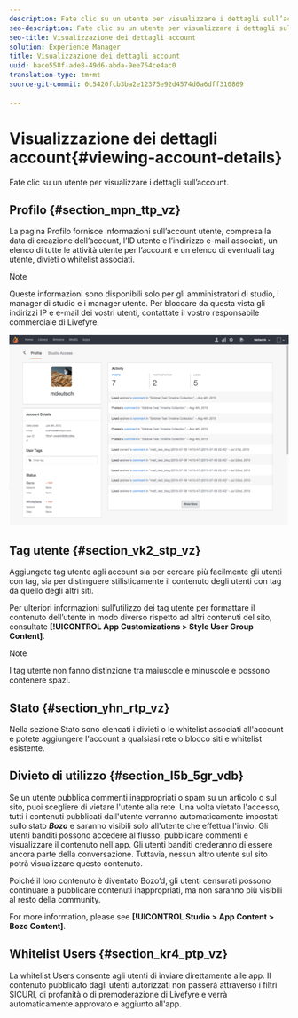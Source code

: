 ```yaml
---
description: Fate clic su un utente per visualizzare i dettagli sull’account.
seo-description: Fate clic su un utente per visualizzare i dettagli sull’account.
seo-title: Visualizzazione dei dettagli account
solution: Experience Manager
title: Visualizzazione dei dettagli account
uuid: bace558f-ade8-49d6-abda-9ee754ce4ac0
translation-type: tm+mt
source-git-commit: 0c5420fcb3ba2e12375e92d4574d0a6dff310869

---
```



# Visualizzazione dei dettagli account{#viewing-account-details}

Fate clic su un utente per visualizzare i dettagli sull’account.

## Profilo {#section_mpn_ttp_vz}

La pagina Profilo fornisce informazioni sull’account utente, compresa la data di creazione dell’account, l’ID utente e l’indirizzo e-mail associati, un elenco di tutte le attività utente per l’account e un elenco di eventuali tag utente, divieti o whitelist associati.

>[!NOTE]
>
>Queste informazioni sono disponibili solo per gli amministratori di studio, i manager di studio e i manager utente. Per bloccare da questa vista gli indirizzi IP e e-mail dei vostri utenti, contattate il vostro responsabile commerciale di Livefyre.

![](assets/UsersProfile-1024x699.png)

## Tag utente {#section_vk2_stp_vz}

Aggiungete tag utente agli account sia per cercare più facilmente gli utenti con tag, sia per distinguere stilisticamente il contenuto degli utenti con tag da quello degli altri siti.

Per ulteriori informazioni sull’utilizzo dei tag utente per formattare il contenuto dell’utente in modo diverso rispetto ad altri contenuti del sito, consultate **[!UICONTROL App Customizations > Style User Group Content]**.

>[!NOTE]
>
>I tag utente non fanno distinzione tra maiuscole e minuscole e possono contenere spazi.

## Stato {#section_yhn_rtp_vz}

Nella sezione Stato sono elencati i divieti o le whitelist associati all'account e potete aggiungere l'account a qualsiasi rete o blocco siti e whitelist esistente.

## Divieto di utilizzo {#section_l5b_5gr_vdb}

Se un utente pubblica commenti inappropriati o spam su un articolo o sul sito, puoi scegliere di vietare l'utente alla rete. Una volta vietato l'accesso, tutti i contenuti pubblicati dall'utente verranno automaticamente impostati sullo stato ***Bozo*** e saranno visibili solo all'utente che effettua l'invio. Gli utenti banditi possono accedere al flusso, pubblicare commenti e visualizzare il contenuto nell'app. Gli utenti banditi crederanno di essere ancora parte della conversazione. Tuttavia, nessun altro utente sul sito potrà visualizzare questo contenuto.

Poiché il loro contenuto è diventato Bozo’d, gli utenti censurati possono continuare a pubblicare contenuti inappropriati, ma non saranno più visibili al resto della community.

For more information, please see **[!UICONTROL Studio > App Content > Bozo Content]**.

## Whitelist Users {#section_kr4_ptp_vz}

La whitelist Users consente agli utenti di inviare direttamente alle app. Il contenuto pubblicato dagli utenti autorizzati non passerà attraverso i filtri SICURI, di profanità o di premoderazione di Livefyre e verrà automaticamente approvato e aggiunto all'app.
